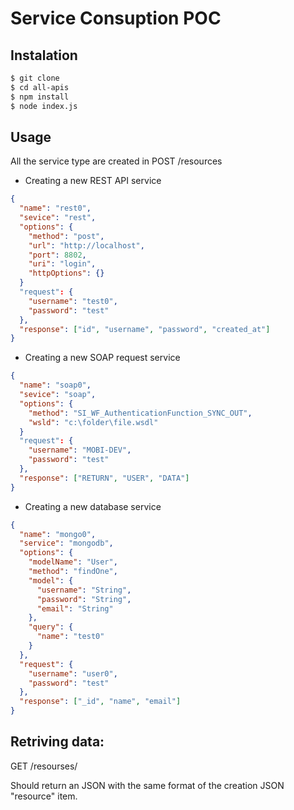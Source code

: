 # Service Consuption POC

## Instalation
```sh
$ git clone
$ cd all-apis
$ npm install
$ node index.js
```

## Usage
All the service type are created in 
POST /resources

 - Creating a new REST API service

```json
{
  "name": "rest0",
  "sevice": "rest",
  "options": {
    "method": "post",
    "url": "http://localhost",
    "port": 8802,
    "uri": "login",
    "httpOptions": {}
  }
  "request": {
    "username": "test0",
    "password": "test"
  },
  "response": ["id", "username", "password", "created_at"]
}
```
 - Creating a new SOAP request service

```json
{
  "name": "soap0",
  "sevice": "soap",
  "options": {
    "method": "SI_WF_AuthenticationFunction_SYNC_OUT",
    "wsld": "c:\folder\file.wsdl"
  }
  "request": {
    "username": "MOBI-DEV",
    "password": "test"
  },
  "response": ["RETURN", "USER", "DATA"]
}
```

 - Creating a new database service
```json
{
  "name": "mongo0",
  "service": "mongodb",
  "options": {
    "modelName": "User",
    "method": "findOne",
    "model": {
      "username": "String",
      "password": "String",
      "email": "String"
    },
    "query": {
      "name": "test0"
    }
  },
  "request": {
    "username": "user0",
    "password": "test"
  },
  "response": ["_id", "name", "email"]
}
```

## Retriving data:

GET /resourses/<resource name>

Should return an JSON with the same format of the creation JSON "resource" item.
